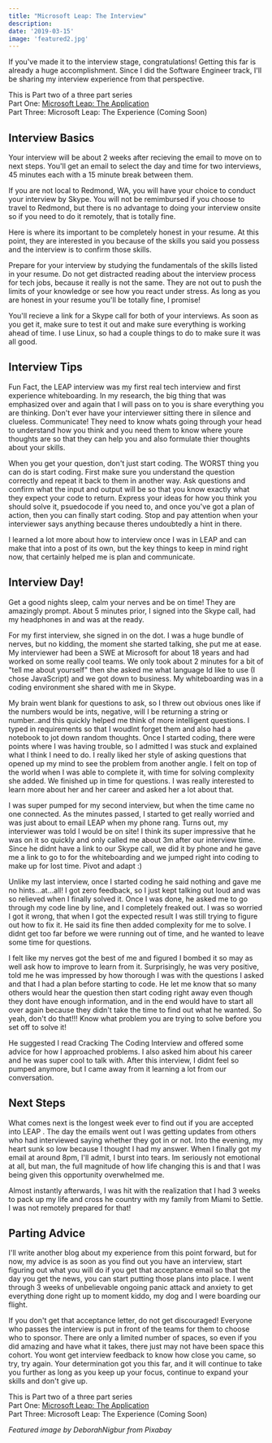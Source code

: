```yaml
---
title: "Microsoft Leap: The Interview"
description: 
date: '2019-03-15'
image: 'featured2.jpg'
---
```


If you've made it to the interview stage, congratulations!  Getting this far is already a huge accomplishment. Since I did the Software Engineer track, I'll be sharing my interview experience from that perspective.

This is Part two of a three part series\
Part One: [Microsoft Leap: The Application](/blog/microsoft-leap-application/)\
Part Three: Microsoft Leap: The Experience (Coming Soon)

## Interview Basics

Your interview will be about 2 weeks after recieving the email to move on to next steps.  You'll get an email to select the day and time for two interviews, 45 minutes each with a 15 minute break between them.

If you are not local to Redmond, WA, you will have your choice to conduct your interview by Skype.  You will not be remimbursed if you choose to travel to Redmond, but there is no advantage to doing your interview onsite so if you need to do it remotely, that is totally fine.

Here is where its important to be completely honest in your resume. At this point, they are interested in you because of the skills you said you possess and the interview is to confirm those skills.

Prepare for your interview by studying the fundamentals of the skills listed in your resume. Do not get distracted reading about the interview process for tech jobs, because it really is not the same.  They are not out to push the limits of your knowledge or see how you react under stress.  As long as you are honest in your resume you'll be totally fine, I promise! 

You'll recieve a link for a Skype call for both of your interviews. As soon as you get it, make sure to test it out and make sure everything is working ahead of time. I use Linux, so had a couple things to do to make sure it was all good. 

## Interview Tips

Fun Fact, the LEAP interview was my first real tech interview and first experience whiteboarding.  In my research, the big thing that was emphasized over and again that I will pass on to you is share everything you are thinking.  Don't ever have your interviewer sitting there in silence and clueless. Communicate! They need to know whats going through your head to understand how you think and you need them to know where youre thoughts are so that they can help you and also formulate thier thoughts about your skills.  

When you get your question, don't just start coding. The WORST thing you can do is start coding. First make sure you understand the question correctly and repeat it back to them in another way.  Ask questions and confirm what the input and output will be so that you know exactly what they expect your code to return. Express your ideas for how you think you should solve it, psuedocode if you need to, and once you've got a plan of action, then you can finally start coding. Stop and pay attention when your interviewer says anything because theres undoubtedly a hint in there. 

I learned a lot more about how to interview once I was in LEAP and can make that into a post of its own, but the key things to keep in mind right now, that certainly helped me is plan and communicate.  

## Interview Day!

Get a good nights sleep, calm your nerves and be on time! They are amazingly prompt.  About 5 minutes prior, I signed into the Skype call, had my headphones in and was at the ready.  

For my first interview, she signed in on the dot.  I was a huge bundle of nerves, but no kidding, the moment she started talking, she put me at ease.  My interviewer had been a SWE at Microsoft for about 18 years and had worked on some really cool teams. We only took about 2 minutes for a bit of "tell me about yourself" then she asked me what language Id like to use (I chose JavaScript) and we got down to business. My whiteboarding was in a coding environment she shared with me in Skype.  

My brain went blank for questions to ask, so I threw out obvious ones like if the numbers would be ints, negative, will I be returning a string or number..and this quickly helped me think of more intelligent questions. I typed in requirements so that I woudlnt forget them and also had a notebook to jot down random thoughts. Once I started coding, there were points where I was having trouble, so I admitted I was stuck and explained what I think I need to do.  I really liked her style of asking questions that opened up my mind to see the problem from another angle.  I felt on top of the world when I was able to complete it, with time for solving complexity she added.  We finished up in time for questions. I was really interested to learn more about her and her career and asked her a lot about that.

I was super pumped for my second interview, but when the time came no one connected.  As the minutes passed, I started to get really worried and was just about to email LEAP when my phone rang.  Turns out, my interviewer was told I would be on site! I think its super impressive that he was on it so quickly and only called me about 3m after our interview time.  Since he didnt have a link to our Skype call, we did it by phone and he gave me a link to go to for the whiteboarding and we jumped right into coding to make up for lost time. Pivot and adapt :)

Unlike my last interview, once I started coding he said nothing and gave me no hints...at...all!  I got zero feedback, so I just kept talking out loud and was so relieved when I finally solved it.  Once I was done, he asked me to go through my code line by line, and I completely freaked out. I was so worried I got it wrong, that when I got the expected result I was still trying to figure out how to fix it. He said its fine then added complexity for me to solve. I didnt get too far before we were running out of time, and he wanted to leave some time for questions.

I felt like my nerves got the best of me and figured I bombed it so may as well ask how to improve to learn from it.  Surprisingly, he was very positive, told me he was impressed by how thorough I was with the questions I asked and that I had a plan before starting to code.  He let me know that so many others would hear the question then start coding right away even though they dont have enough information, and in the end would have to start all over again because they didn't take the time to find out what he wanted.  So yeah, don't do that!!! Know what problem you are trying to solve before you set off to solve it!

He suggested I read Cracking The Coding Interview and offered some advice for how I approached problems.  I also asked him about his career and he was super cool to talk with. After this interview, I didnt feel so pumped anymore, but I came away from it learning a lot from our conversation.

## Next Steps

What comes next is the longest week ever to find out if you are accepted into LEAP .  The day the emails went out I was getting updates from others who had interviewed saying whether they got in or not.  Into the evening, my heart sunk so low because I thought I had my answer.  When I finally got my email at around 8pm, I'll admit, I burst into tears. Im seriously not emotional at all, but man, the full magnitude of how life changing this is and that I was being given this opportunity overwhelmed me.  

Almost instantly afterwards, I was hit with the realization that I had 3 weeks to pack up my life and cross he country with my family from Miami to Settle. I was not remotely prepared for that!

## Parting Advice

I'll write another blog about my experience from this point forward, but for now, my advice is as soon as you find out you have an interview, start figuring out what you will do if you get that acceptance email so that the day you get the news, you can start putting those plans into place.  I went through 3 weeks of unbelievable ongoing panic attack and anxiety to get everything done right up to moment kiddo, my dog and I were boarding our flight.  

If you don't get that acceptance letter, do not get discouraged!  Everyone who passes the interview is put in front of the teams for them to choose who to sponsor. There are only a limited number of spaces, so even if you did amazing and have what it takes, there just may not have been space this cohort. You wont get interview feedback to know how close you came, so try, try again.  Your determination got you this far, and it will continue to take you further as long as you keep up your focus, continue to expand your skills and don't give up.


This is Part two of a three part series\
Part One: [Microsoft Leap: The Application](/blog/microsoft-leap-application)\
Part Three: Microsoft Leap: The Experience (Coming Soon)

*Featured image by DeborahNigbur from Pixabay*
